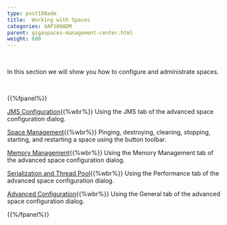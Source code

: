 ```yaml
---
type: post100adm
title:  Working with Spaces
categories: XAP100ADM
parent: gigaspaces-management-center.html
weight: 600
---
```


<br>


In this section we will show you how to configure and administrate spaces.

<br>

{{%fpanel%}}

[JMS Configuration](./space-jms-gigaspaces-browser.html){{%wbr%}}
Using the JMS tab of the advanced space configuration dialog.


[Space Management](./space-maintenance-gigaspaces-browser.html){{%wbr%}}
Pinging, destroying, cleaning, stopping, starting, and restarting a space using the button toolbar.


[Memory Management](./space-memory-management-gigaspaces-browser.html){{%wbr%}}
Using the Memory Management tab of the advanced space configuration dialog.

[Serialization and Thread Pool](./space-serialization-and-engine-thread-pool-gigaspaces-browser.html){{%wbr%}}
Using the Performance tab of the advanced space configuration dialog.

[Advanced Configuration](./space-timeout,-filters-and-lease-manager-gigaspaces-browser.html){{%wbr%}}
Using the General tab of the advanced space configuration dialog.

{{%/fpanel%}}

